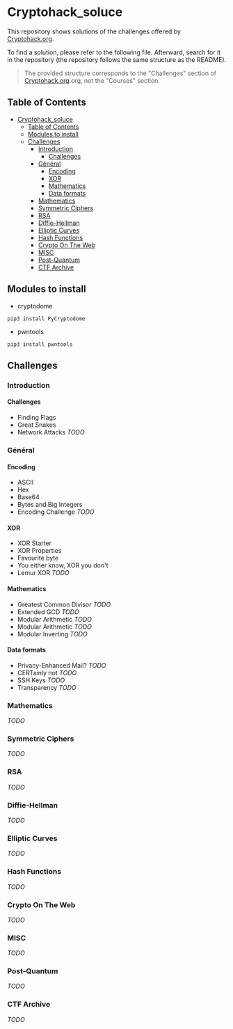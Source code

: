 # Cryptohack_soluce

This repository shows solutions of the challenges offered by [Cryptohack.org](cryptohack.org).

To find a solution, please refer to the following file. Afterward, search for it in the repository (the repository follows the same structure as the README).

> The provided structure corresponds to the "Challenges" section of [Cryptohack.org](cryptohack.org).org, not the "Courses" section.

## Table of Contents
- [Cryptohack\_soluce](#cryptohack_soluce)
  - [Table of Contents](#table-of-contents)
  - [Modules to install](#modules-to-install)
  - [Challenges](#challenges)
    - [Introduction](#introduction)
      - [Challenges](#challenges-1)
    - [Général](#général)
      - [Encoding](#encoding)
      - [XOR](#xor)
      - [Mathematics](#mathematics)
      - [Data formats](#data-formats)
    - [Mathematics](#mathematics-1)
    - [Symmetric Ciphers](#symmetric-ciphers)
    - [RSA](#rsa)
    - [Diffie-Hellman](#diffie-hellman)
    - [Elliptic Curves](#elliptic-curves)
    - [Hash Functions](#hash-functions)
    - [Crypto On The Web](#crypto-on-the-web)
    - [MISC](#misc)
    - [Post-Quantum](#post-quantum)
    - [CTF Archive](#ctf-archive)

## Modules to install

* cryptodome
```
pip3 install PyCryptodome
```

* pwntools
```
pip3 install pwntools
```
## Challenges

### Introduction
#### Challenges
* Finding Flags
* Great Snakes
* Network Attacks *TODO*

### Général
#### Encoding
* ASCII
* Hex
* Base64
* Bytes and Big Integers
* Encoding Challenge *TODO*
#### XOR
* XOR Starter
* XOR Properties
* Favourite byte
* You either know, XOR you don't
* Lemur XOR *TODO*
#### Mathematics
* Greatest Common Divisor *TODO*
* Extended GCD *TODO*
* Modular Arithmetic *TODO*
* Modular Arithmetic *TODO*
* Modular Inverting *TODO*
#### Data formats
* Privacy-Enhanced Mail? *TODO*
* CERTainly not *TODO*
* SSH Keys *TODO*
* Transparency *TODO*

### Mathematics
*TODO*

### Symmetric Ciphers
*TODO*

### RSA

*TODO*
### Diffie-Hellman

*TODO*
### Elliptic Curves

*TODO*
### Hash Functions

*TODO*
### Crypto On The Web

*TODO*
### MISC

*TODO*
### Post-Quantum

*TODO*
### CTF Archive
*TODO*